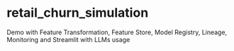 # retail_churn_simulation
Demo with Feature Transformation, Feature Store, Model Registry, Lineage, Monitoring and Streamlit with LLMs usage
